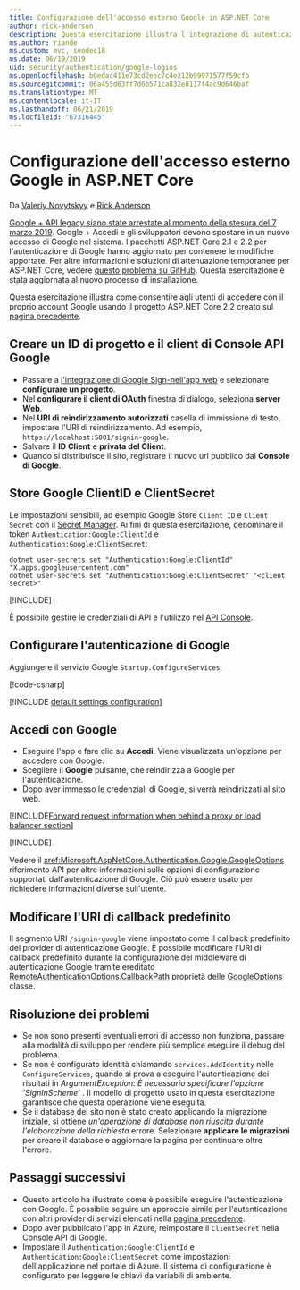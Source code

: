 ```yaml
---
title: Configurazione dell'accesso esterno Google in ASP.NET Core
author: rick-anderson
description: Questa esercitazione illustra l'integrazione di autenticazione dell'utente account Google in un'app ASP.NET Core esistente.
ms.author: riande
ms.custom: mvc, seodec18
ms.date: 06/19/2019
uid: security/authentication/google-logins
ms.openlocfilehash: b0edac411e73cd2eec7c4e212b99971577f59cfb
ms.sourcegitcommit: 06a455d63ff7d6b571ca832e8117f4ac9d646baf
ms.translationtype: MT
ms.contentlocale: it-IT
ms.lasthandoff: 06/21/2019
ms.locfileid: "67316445"
---
```

# <a name="google-external-login-setup-in-aspnet-core"></a>Configurazione dell'accesso esterno Google in ASP.NET Core

Da [Valeriy Novytskyy](https://github.com/01binary) e [Rick Anderson](https://twitter.com/RickAndMSFT)

[Google + API legacy siano state arrestate al momento della stesura del 7 marzo 2019](https://developers.google.com/+/api-shutdown). Google + Accedi e gli sviluppatori devono spostare in un nuovo accesso di Google nel sistema. I pacchetti ASP.NET Core 2.1 e 2.2 per l'autenticazione di Google hanno aggiornato per contenere le modifiche apportate. Per altre informazioni e soluzioni di attenuazione temporanee per ASP.NET Core, vedere [questo problema su GitHub](https://github.com/aspnet/AspNetCore/issues/6486). Questa esercitazione è stata aggiornata al nuovo processo di installazione.

Questa esercitazione illustra come consentire agli utenti di accedere con il proprio account Google usando il progetto ASP.NET Core 2.2 creato sul [pagina precedente](xref:security/authentication/social/index).

## <a name="create-a-google-api-console-project-and-client-id"></a>Creare un ID di progetto e il client di Console API Google

* Passare a [l'integrazione di Google Sign-nell'app web](https://developers.google.com/identity/sign-in/web/devconsole-project) e selezionare **configurare un progetto**.
* Nel **configurare il client di OAuth** finestra di dialogo, seleziona **server Web**.
* Nel **URI di reindirizzamento autorizzati** casella di immissione di testo, impostare l'URI di reindirizzamento. Ad esempio, `https://localhost:5001/signin-google`.
* Salvare il **ID Client** e **privata del Client**.
* Quando si distribuisce il sito, registrare il nuovo url pubblico dal **Console di Google**.

## <a name="store-google-clientid-and-clientsecret"></a>Store Google ClientID e ClientSecret

Le impostazioni sensibili, ad esempio Google Store `Client ID` e `Client Secret` con il [Secret Manager](xref:security/app-secrets). Ai fini di questa esercitazione, denominare il token `Authentication:Google:ClientId` e `Authentication:Google:ClientSecret`:

```console
dotnet user-secrets set "Authentication:Google:ClientId" "X.apps.googleusercontent.com"
dotnet user-secrets set "Authentication:Google:ClientSecret" "<client secret>"
```

[!INCLUDE[](~/includes/environmentVarableColon.md)]

È possibile gestire le credenziali di API e l'utilizzo nel [API Console](https://console.developers.google.com/apis/dashboard).

## <a name="configure-google-authentication"></a>Configurare l'autenticazione di Google

Aggiungere il servizio Google `Startup.ConfigureServices`:

[!code-csharp[](~/security/authentication/social/social-code/StartupGoogle.cs?name=snippet_ConfigureServices&highlight=10-18)]

[!INCLUDE [default settings configuration](includes/default-settings2-2.md)]

## <a name="sign-in-with-google"></a>Accedi con Google

* Eseguire l'app e fare clic su **Accedi**. Viene visualizzata un'opzione per accedere con Google.
* Scegliere il **Google** pulsante, che reindirizza a Google per l'autenticazione.
* Dopo aver immesso le credenziali di Google, si verrà reindirizzati al sito web.

[!INCLUDE[Forward request information when behind a proxy or load balancer section](includes/forwarded-headers-middleware.md)]

[!INCLUDE[](includes/chain-auth-providers.md)]

Vedere il <xref:Microsoft.AspNetCore.Authentication.Google.GoogleOptions> riferimento API per altre informazioni sulle opzioni di configurazione supportati dall'autenticazione di Google. Ciò può essere usato per richiedere informazioni diverse sull'utente.

## <a name="change-the-default-callback-uri"></a>Modificare l'URI di callback predefinito

Il segmento URI `/signin-google` viene impostato come il callback predefinito del provider di autenticazione Google. È possibile modificare l'URI di callback predefinito durante la configurazione del middleware di autenticazione Google tramite ereditato [RemoteAuthenticationOptions.CallbackPath](/dotnet/api/microsoft.aspnetcore.authentication.remoteauthenticationoptions.callbackpath) proprietà delle [GoogleOptions](/dotnet/api/microsoft.aspnetcore.authentication.google.googleoptions) classe.

## <a name="troubleshooting"></a>Risoluzione dei problemi

* Se non sono presenti eventuali errori di accesso non funziona, passare alla modalità di sviluppo per rendere più semplice eseguire il debug del problema.
* Se non è configurato identità chiamando `services.AddIdentity` nelle `ConfigureServices`, quando si prova a eseguire l'autenticazione dei risultati in *ArgumentException: È necessario specificare l'opzione 'SignInScheme'* . Il modello di progetto usato in questa esercitazione garantisce che questa operazione viene eseguita.
* Se il database del sito non è stato creato applicando la migrazione iniziale, si ottiene *un'operazione di database non riuscita durante l'elaborazione della richiesta* errore. Selezionare **applicare le migrazioni** per creare il database e aggiornare la pagina per continuare oltre l'errore.

## <a name="next-steps"></a>Passaggi successivi

* Questo articolo ha illustrato come è possibile eseguire l'autenticazione con Google. È possibile seguire un approccio simile per l'autenticazione con altri provider di servizi elencati nella [pagina precedente](xref:security/authentication/social/index).
* Dopo aver pubblicato l'app in Azure, reimpostare il `ClientSecret` nella Console API di Google.
* Impostare il `Authentication:Google:ClientId` e `Authentication:Google:ClientSecret` come impostazioni dell'applicazione nel portale di Azure. Il sistema di configurazione è configurato per leggere le chiavi da variabili di ambiente.
